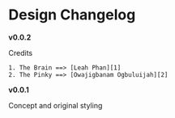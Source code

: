 # Design Changelog

__v0.0.2__

  Credits
  
    1. The Brain ==> [Leah Phan][1]
    2. The Pinky ==> [Owajigbanam Ogbuluijah][2]

__v0.0.1__

  Concept and original styling


 [1]: http://www.linkedin.com/profile/view?id=35980901 
 [2]: http://www.linkedin.com/profile/view?id=35341057